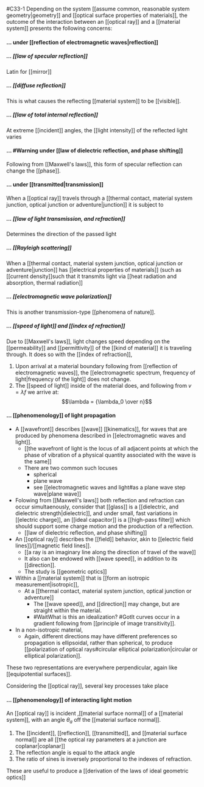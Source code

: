 #C33-1 
Depending on the system [[assume common, reasonable system geometry|geometry]] and [[optical surface properties of materials]], the outcome of the interaction between an [[optical ray]] and a [[material system]] presents the following concerns:

#### ... under [[reflection of electromagnetic waves|reflection]]
##### ... [[law of specular reflection]]
Latin for [[mirror]]

##### ... [[diffuse reflection]]
This is what causes the reflecting [[material system]] to be [[visible]].

##### ... [[law of total internal reflection]]
At extreme [[incident]] angles, the [[light intensity]] of the reflected light varies

#### ... #Warning under [[law of dielectric reflection, and phase shifting]]
Following from [[Maxwell's laws]], this form of specular reflection can change the [[phase]].

#### ... under [[transmitted|transmission]]
When a [[optical ray]] travels through a [[thermal contact, material system junction, optical junction or adventure|junction]] it is subject to

##### ... [[law of light transmission, and refraction]]
Determines the direction of the passed light

##### ... [[Rayleigh scattering]]
When a [[thermal contact, material system junction, optical junction or adventure|junction]] has [[electrical properties of materials]] (such as [[current density]]such that it transmits light via [[heat radiation and absorption, thermal radiation]]

##### ... [[electromagnetic wave polarization]]
This is another transmission-type [[phenomena of nature]].

##### ... [[speed of light]] and [[index of refraction]]
Due to [[Maxwell's laws]], light changes speed depending on the [[permeability]] and [[permittivity]] of the [[kind of material]] it is traveling through. It does so with the [[index of refraction]], 
1. Upon arrival at a material boundary following from [[reflection of electromagnetic waves]], the [[electromagnetic spectrum, frequency of light|frequency of the light]] does not change.
2. The [[speed of light]] inside of the material does, and following from $v=\lambda f$ we arrive at:
$$\lambda = {\lambda_0 \over n}$$

#### ... [[phenomenology]] of light propagation
- A [[wavefront]] describes [[wave]] [[kinematics]], for waves that are produced by phenomena described in [[electromagnetic waves and light]].
	- [[the wavefront of light is the locus of all adjacent points at which the phase of vibration of a physical quantity associated with the wave is the same]]
	- There are two common such locuses
		- spherical
		- plane wave
		- see [[electromagnetic waves and light#as a plane wave step wave|plane wave]]
- Folowing from [[Maxwell's laws]] both reflection and refraction can occur simultaenously, consider that [[glass]] is a [[dielectric, and dielectric strength|dielectric]], and under small, fast variations in [[electric charge]], an [[ideal capacitor]] is a [[high-pass filter]] which should support some charge motion and the production of a reflection.
	- [[law of dielectric reflection, and phase shifting]]
- An [[optical ray]] describes the [[field]] behavior, akin to [[electric field lines]]/[[magnetic field lines]].
	- [[a ray is an imaginary line along the direction of travel of the wave]]
	- It also can be endowed with [[wave speed]], in addition to its [[direction]].
	- The study is [[geometric optics]]
- Within a [[material system]] that is [[form an isotropic measurement|isotropic]], 
	- At a [[thermal contact, material system junction, optical junction or adventure]] 
		- The [[wave speed]], and [[direction]] may change, but are straight within the material.
		- #WaitWhat  is this an idealization? #GotIt curves occur in a gradient following from [[principle of image transitivity]].
- In a non-isotropic material,
	- Again, different directions may have different preferences so propagation is ellipsoidal, rather than spherical, to produce [[polarization of optical rays#circular elliptical polarization|circular or elliptical polarization]].

These two representations are everywhere perpendicular, again like [[equipotential surfaces]]. 

Considering the [[optical ray]], several key processes take place

#### ... [[phenomenology]] of interacting light motion
An [[optical ray]] is incident ,[[material surface normal]] of a [[material system]], with an angle $\theta_a$ off the [[material surface normal]].
1. The [[incident]], [[reflection]], [[transmitted]], and [[material surface normal]] are all [[the optical ray parameters at a junction are coplanar|coplanar]]
2. The reflection angle is equal to the attack angle
3. The ratio of sines is inversely proportional to the indexes of refraction.

These are useful to produce a [[derivation of the laws of ideal geometric optics]]
